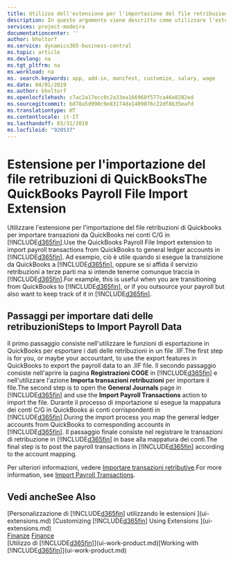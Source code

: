 ```yaml
---
title: Utilizzo dell'estensione per l'importazione del file retribuzioni di QuickBooks | Microsoft Docs
description: In questo argomento viene descritto come utilizzare l'estensione per importare transazioni di retribuzioni e stipendi da QuickBooks.
services: project-madeira
documentationcenter: ''
author: bholtorf
ms.service: dynamics365-business-central
ms.topic: article
ms.devlang: na
ms.tgt_pltfrm: na
ms.workload: na
ms. search.keywords: app, add-in, manifest, customize, salary, wage
ms.date: 04/01/2019
ms.author: bholtorf
ms.openlocfilehash: c7ac2a17ecc0c2a33ea166968f577ca46e8282ed
ms.sourcegitcommit: bd78a5d990c9e83174da1409076c22df8b35eafd
ms.translationtype: HT
ms.contentlocale: it-IT
ms.lasthandoff: 03/31/2019
ms.locfileid: "920537"
---
```

# <a name="the-quickbooks-payroll-file-import-extension"></a><span data-ttu-id="65156-103">Estensione per l'importazione del file retribuzioni di QuickBooks</span><span class="sxs-lookup"><span data-stu-id="65156-103">The QuickBooks Payroll File Import Extension</span></span>
<span data-ttu-id="65156-104">Utilizzare l'estensione per l'importazione del file retribuzioni di Quickbooks per importare transazioni da QuickBooks nei conti C/G in [!INCLUDE[d365fin](includes/d365fin_md.md)].</span><span class="sxs-lookup"><span data-stu-id="65156-104">Use the QuickBooks Payroll File Import extension to import payroll transactions from QuickBooks to general ledger accounts in [!INCLUDE[d365fin](includes/d365fin_md.md)].</span></span> <span data-ttu-id="65156-105">Ad esempio, ciò è utile quando si esegue la transizione da QuickBooks a [!INCLUDE[d365fin](includes/d365fin_md.md)], oppure se si affida il servizio retribuzioni a terze parti ma si intende tenerne comunque traccia in [!INCLUDE[d365fin](includes/d365fin_md.md)].</span><span class="sxs-lookup"><span data-stu-id="65156-105">For example, this is useful when you are transitioning from QuickBooks to [!INCLUDE[d365fin](includes/d365fin_md.md)], or if you outsource your payroll but also want to keep track of it in [!INCLUDE[d365fin](includes/d365fin_md.md)].</span></span>

## <a name="steps-to-import-payroll-data"></a><span data-ttu-id="65156-106">Passaggi per importare dati delle retribuzioni</span><span class="sxs-lookup"><span data-stu-id="65156-106">Steps to Import Payroll Data</span></span>
<span data-ttu-id="65156-107">Il primo passaggio consiste nell'utilizzare le funzioni di esportazione in QuickBooks per esportare i dati delle retribuzioni in un file .IIF.</span><span class="sxs-lookup"><span data-stu-id="65156-107">The first step is for you, or maybe your accountant, to use the export features in QuickBooks to export the payroll data to an .IIF file.</span></span> <span data-ttu-id="65156-108">Il secondo passaggio consiste nell'aprire la pagina **Registrazioni COGE** in [!INCLUDE[d365fin](includes/d365fin_md.md)] e nell'utilizzare l'azione **Importa transazioni retribuzioni** per importare il file.</span><span class="sxs-lookup"><span data-stu-id="65156-108">The second step is to open the **General Journals** page in [!INCLUDE[d365fin](includes/d365fin_md.md)] and use the **Import Payroll Transactions** action to import the file.</span></span> <span data-ttu-id="65156-109">Durante il processo di importazione si esegue la mappatura dei conti C/G in QuickBooks ai conti corrispondenti in [!INCLUDE[d365fin](includes/d365fin_md.md)].</span><span class="sxs-lookup"><span data-stu-id="65156-109">During the import process you map the general ledger accounts from QuickBooks to corresponding accounts in [!INCLUDE[d365fin](includes/d365fin_md.md)].</span></span> <span data-ttu-id="65156-110">Il passaggio finale consiste nel registrare le transazioni di retribuzione in [!INCLUDE[d365fin](includes/d365fin_md.md)] in base alla mappatura dei conti.</span><span class="sxs-lookup"><span data-stu-id="65156-110">The final step is to post the payroll transactions in [!INCLUDE[d365fin](includes/d365fin_md.md)] according to the account mapping.</span></span> 

<span data-ttu-id="65156-111">Per ulteriori informazioni, vedere [Importare transazioni retributive](finance-how-import-payroll-transactions.md).</span><span class="sxs-lookup"><span data-stu-id="65156-111">For more information, see [Import Payroll Transactions](finance-how-import-payroll-transactions.md).</span></span>

## <a name="see-also"></a><span data-ttu-id="65156-112">Vedi anche</span><span class="sxs-lookup"><span data-stu-id="65156-112">See Also</span></span>
<span data-ttu-id="65156-113">[Personalizzazione di [!INCLUDE[d365fin](includes/d365fin_md.md)] utilizzando le estensioni ](ui-extensions.md)  </span><span class="sxs-lookup"><span data-stu-id="65156-113">[Customizing [!INCLUDE[d365fin](includes/d365fin_md.md)] Using Extensions ](ui-extensions.md)  </span></span>  
<span data-ttu-id="65156-114">[Finanze](finance.md)  </span><span class="sxs-lookup"><span data-stu-id="65156-114">[Finance](finance.md)  </span></span>  
<span data-ttu-id="65156-115">[Utilizzo di [!INCLUDE[d365fin](includes/d365fin_md.md)]](ui-work-product.md)</span><span class="sxs-lookup"><span data-stu-id="65156-115">[Working with [!INCLUDE[d365fin](includes/d365fin_md.md)]](ui-work-product.md)</span></span>
